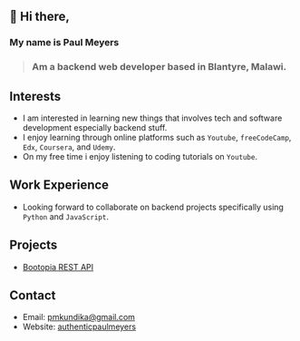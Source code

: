 ## 👋 Hi there,
### My name is Paul Meyers
> ### Am a backend web developer based in Blantyre, Malawi.

## Interests
* I am interested in learning new things that involves tech and software development especially backend stuff.
* I enjoy learning through online platforms such as `Youtube`, `freeCodeCamp`, `Edx`, `Coursera`, and `Udemy`.
* On my free time i enjoy listening to coding tutorials on `Youtube`.

## Work Experience
* Looking forward to collaborate on backend projects specifically using `Python` and `JavaScript`.
  
## Projects
* [Bootopia REST API](https://github.com/AuthenticPaulMeyers/Bootopia-REST-API)
  
## Contact
* Email: pmkundika@gmail.com
* Website: [authenticpaulmeyers](http://authentic.pythonanywhere.com/)

